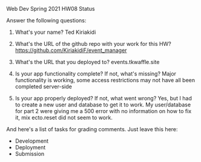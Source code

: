 
Web Dev Spring 2021 HW08 Status

Answer the following questions:


1. What's your name?
Ted Kiriakidi


2. What's the URL of the github repo with your work for this HW?
https://github.com/KiriakidiF/event_manager


3. What's the URL that you deployed to?
events.tkwaffle.site


4. Is your app functionality complete? If not, what's missing?
Major functionality is working, some access restrictions may not have all been completed server-side


5. Is your app properly deployed? If not, what went wrong?
Yes, but I had to create a new user and database to get it to work. My user/database for part 2 were giving me a 500 error with no information on how to fix it, mix ecto.reset did not seem to work.




And here's a list of tasks for grading comments. Just leave this here:
 - Development
 - Deployment
 - Submission
